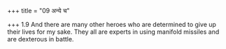 +++
title = "09 अन्ये च"

+++
1.9 And there are many other heroes who are determined to give up their
lives for my sake. They all are experts in using manifold missiles and
are dexterous in battle.
